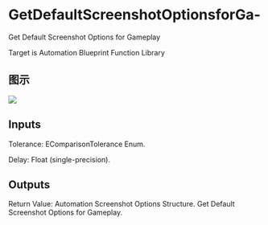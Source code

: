 # GetDefaultScreenshotOptionsforGa-

Get Default Screenshot Options for Gameplay

Target is Automation Blueprint Function Library

## 图示

![]($-20221218-18094081.png)

## Inputs

Tolerance: EComparisonTolerance Enum.

Delay: Float (single-precision).  

## Outputs

Return Value: Automation Screenshot Options Structure. Get Default Screenshot Options for Gameplay.

